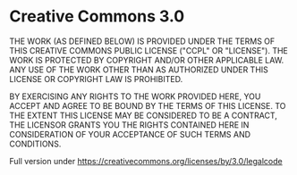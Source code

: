 # Creative Commons 3.0

THE WORK (AS DEFINED BELOW) IS PROVIDED UNDER THE TERMS OF THIS CREATIVE COMMONS PUBLIC LICENSE ("CCPL" OR "LICENSE").
THE WORK IS PROTECTED BY COPYRIGHT AND/OR OTHER APPLICABLE LAW. ANY USE OF THE WORK OTHER THAN AS AUTHORIZED UNDER THIS
LICENSE OR COPYRIGHT LAW IS PROHIBITED.

BY EXERCISING ANY RIGHTS TO THE WORK PROVIDED HERE, YOU ACCEPT AND AGREE TO BE BOUND BY THE TERMS OF THIS LICENSE. TO THE
EXTENT THIS LICENSE MAY BE CONSIDERED TO BE A CONTRACT, THE LICENSOR GRANTS YOU THE RIGHTS CONTAINED HERE IN CONSIDERATION
OF YOUR ACCEPTANCE OF SUCH TERMS AND CONDITIONS.

Full version under https://creativecommons.org/licenses/by/3.0/legalcode
